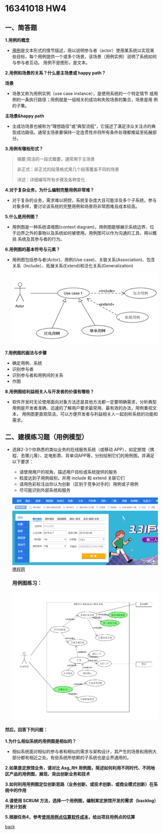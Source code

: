 ﻿---
layout: default
---
# 16341018 HW4

## 一、简答题
 **1.用例的概念**
     
  *  [用例](https://en.wikipedia.org/wiki/Use_case)是文本形式的情节描述，用以说明参与者（actor）使用某系统以实现某些目标，每个用例提供一个或多个场景，该场景（用例实例）说明了系统如何与参与者互动。
   用例不是图形，是文本。


**2.用例和场景的关系？什么是主场景或 happy path？**
    
   **场景**
        
   * 场景又称为用例实例（use case instance），是使用系统的一个特定情节
   或用例的一条执行路径；用例就是一组相关的成功和失败场景的集合，场景是用
   例的子集。
  
   **主场景&happy path**
   
   * 主成功场景也被称为“理想路径”或“典型流程”，它描述了满足涉众关注点的典型成功路径。通常主场景要保持一定连贯性并将所有条件处理都推延至拓展部分。
           

**3.用例有哪些形式？**
　   
   >摘要:简洁的一段式概要，通常用于主场景
   >
   >非正式：非正式的段落格式用几个段落覆盖不同的场景
   >
   >详述：详细编写所有步骤及各种变化
    
**4.对于复杂业务，为什么编制完整用例非常难？**

 * 对于复杂的业务，需求难以把控，系统复杂庞大且可能涉及多个子系统，参与对象多样，要讨论该系统的完整用例和场景将非常困难且成本较高。
 
**5.什么是用例图？**

 * 用例图是一种系统语境图(context diagram)，用例图能够展示系统边界、位于边界之外的事物以及系统如何被使用。用例图可以作为沟通的工具，用以概括
 系统及其参与者的行为。
 
 
**6.用例图的基本符号与元素？**

 *   用例图包括参与者(Actor)、用例(Use case)、关联关系(Association)、包含关系（Include）、拓展关系(Extend)和泛化关系(Generalization)
 
      ![use]( image/use.png)
        
        
**7.用例图的画法与步骤**

 *   确定用例、系统
 *   识别参与者
 *   识别参与者和用例间的关系
 *   作图

**8.用例图给利益相关人与开发者的价值有哪些？**

 *   软件开发时无论使用面向对象方法还是其他方法都一定要明确需求，分析典型用例是开发者准确、迅速的了解用户要求最常用、最有效的办法，用例重视文本，
 用例图更直观简洁，可以方便开发者与利益相关人一起剖析系统的功能和需求。
 
## 二、建模练习题（用例模型）

 * 选择2-3个你熟悉的类似业务的在线服务系统（或移动 APP），如定旅馆（携程、去哪儿等）、定电影票、背单词APP等，分别绘制它们的用例图。并满足以下要求：
      * 请使用用户的视角，描述用户目标或系统提供的服务
      * 粒度达到子用例级别，并用 include 和 extend 关联它们
      * 请用色彩标注出你认为创新（区别于竞争对手的）用例或子用例
      * 尽可能识别外部系统和服务 
      
      ![app]( image/app.png)
                              [携程网](https://www.ctrip.com/?sid=155952&allianceid=4897&ouid=index)
          
   ### 用例图练习：
         
     ![us-case]( image/us-case.png)

  #### 然后，回答下列问题：
   **1.为什么相似系统的用例图是相似的？**
       
   *    相似系统面对相似的参与者和相似的需求与架构设计，其产生的场景和用例大部分都有相近之处。有些系统所依赖的子系统也是业界通用的。
          
   **2.如果是定旅馆业务，请对比 Asg_RH 用例图，简述如何利用不同时代、不同地区产品的用例图，展现、突出创新业务和技术**
          
   **3.如何利用用例图定位创新思路（业务创新、或技术创新、或商业模式创新）在系统中的作用**
          
   **4.请使用 SCRUM 方法，选择一个用例图，编制某定旅馆开发的需求（backlog）开发计划表**
          
   **5.根据任务4，参考[使用用例点估算软件成本](https://www.ibm.com/developerworks/cn/rational/edge/09/mar09/collaris_dekker/index.html)，给出项目用例点的估算**

[back](./)

